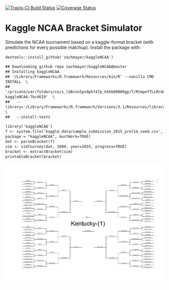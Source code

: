 <!-- README.md is generated from README.Rmd. Please edit that file -->

[![Travis-CI Build Status](https://travis-ci.org/zachmayer/kaggleNCAA.png?branch=master)](https://travis-ci.org/zachmayer/kaggleNCAA) [![Coverage Status](https://coveralls.io/repos/zachmayer/kaggleNCAA/badge.svg?branch=master)](https://coveralls.io/r/zachmayer/kaggleNCAA?branch=master)

Kaggle NCAA Bracket Simulator
=============================

Simulate the NCAA tournament based on a kaggle-format bracket (with predictions for every possible matchup). Install the package with:

``` {.r}
devtools::install_github('zachmayer/kaggleNCAA')
```

    ## Downloading github repo zachmayer/kaggleNCAA@master
    ## Installing kaggleNCAA
    ## '/Library/Frameworks/R.framework/Resources/bin/R' --vanilla CMD INSTALL  \
    ##   '/private/var/folders/cn/s_ld8cnn5px9pkf47p_k5hb00000gp/T/RtmpeYTLLM/devtoolsd24f1460ca53/zachmayer-kaggleNCAA-7bcd610'  \
    ##   --library='/Library/Frameworks/R.framework/Versions/3.1/Resources/library'  \
    ##   --install-tests

``` {.r}
library('kaggleNCAA')
f <- system.file('kaggle_data/sample_submission_2015_prelim_seed.csv', package = "kaggleNCAA", mustWork=TRUE)
dat <- parseBracket(f)
sim <- simTourney(dat, 1000, year=2015, progress=TRUE)
bracket <- extractBracket(sim)
printableBracket(bracket)
```

![](README-bracket-1.png)
